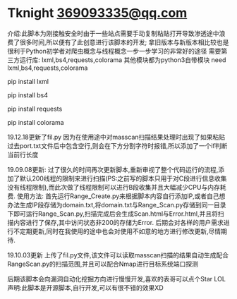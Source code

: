 # Tknight 369093335@qq.com
介绍:此脚本为刚接触安全时由于一些站点需要手动复制粘贴打开导致渗透途中浪费了很多时间,所以便有了此创意进行该脚本的开发;
拿旧版本与新版本相比较也是很利于Python初学者对爬虫概念与线程概念一步一步学习的非常好的途径
需要第三方运行库: lxml,bs4,requests,colorama 其他模块都为python3自带模块
need lxml,bs4,requests,colorama

pip install lxml

pip install bs4

pip install requests

pip install colorama


19.12.18更新了fil.py
因为在使用途中对masscan扫描结果处理时出现了如果粘贴过去port.txt文件后中包含空行,则会在下方分割字符时报错,所以添加了一个if判断当前行长度

19.09.08更新:
  过了很久的时间再次更新脚本,重新审视了整个代码运行的流程,添加了默认200线程的限制来进行扫描(PS:之前写的脚本只用于对C段进行信息收集没有线程限制),而此次做了线程限制可以进行B段收集并且大幅减少CPU与内存耗费.
  使用方法:
    首先运行Range_Create.py来根据脚本内容自行添加IP,或者自己想办法生成IP段存储为domain.txt,将domain.txt与Range_Scan.py存储到同一目录下即可运行Range_Scan.py,扫描完成后会生成Scan.html与Error.html,并且将扫描内容进行了保存,其中访问状态非200的存储为Error.
  后期会对各样的用户需求进行不定期更新,同时在我使用的途中也会对使用不如意的地方进行修改更新,尽情期待.


19.10.03更新
上传了fil.py文件,该文件可以读取masscan扫描的结果自动生成配合RangeScan.py的扫描范围,并且可以配合Nmap进行目标系统端口探测


后期该脚本会向漏洞自动化挖掘方向进行慢慢开发,喜欢的表哥可以点个Star   LOL
声明:此脚本是开源脚本,自行开发,可以有很不错的效果XD
